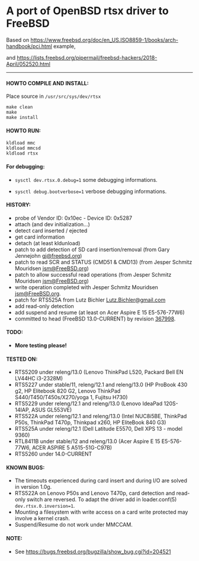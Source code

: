 
# A port of OpenBSD rtsx driver to FreeBSD

Based on https://www.freebsd.org/doc/en_US.ISO8859-1/books/arch-handbook/pci.html example,

and https://lists.freebsd.org/pipermail/freebsd-hackers/2018-April/052520.html

--------------------------------------------------------------------------

#### HOWTO COMPILE AND INSTALL:

Place source in `/usr/src/sys/dev/rtsx`

```
make clean
make
make install
```

#### HOWTO RUN:
```
kldload mmc
kldload mmcsd
kldload rtsx
```
#### For debugging:

- `sysctl dev.rtsx.0.debug=1` some debugging informations.

- `sysctl debug.bootverbose=1` verbose debugging informations.

#### HISTORY:

 - probe of Vendor ID: 0x10ec - Device ID: 0x5287
 - attach (and dev initialization...)
 - detect card inserted / ejected
 - get card information
 - detach (at least kldunload)
 - patch to add detection of SD card insertion/removal (from Gary Jennejohn <gj@freebsd.org>)
 - patch to read SCR and STATUS (CMD51 & CMD13) (from Jesper Schmitz Mouridsen <jsm@FreeBSD.org>)
 - patch to allow successful read operations (from Jesper Schmitz Mouridsen <jsm@FreeBSD.org>)
 - write operation completed with Jesper Schmitz Mouridsen <jsm@FreeBSD.org>.
 - patch for RTS525A from Lutz Bichler <Lutz.Bichler@gmail.com>
 - add read-only detection
 - add suspend and resume (at least on Acer Aspire E 15 E5-576-77W6)
 - committed to head (FreeBSD 13.0-CURRENT) by revision [367998](https://svnweb.freebsd.org/base?view=revision&revision=367998).

#### TODO:

 - **More testing please!**

#### TESTED ON:

 - RTS5209 under releng/13.0 (Lenovo ThinkPad L520, Packard Bell EN LV44HC i3-2328M)
 - RTS5227 under stable/11, releng/12.1 and releng/13.0
   (HP ProBook 430 g2, HP Elitebook 820 G2, Lenovo ThinkPad S440/T450/T450s/X270/yoga 1,
   Fujitsu H730)
 - RTS5229 under releng/12.1 and releng/13.0 (Lenovo IdeaPad 120S-14IAP, ASUS GL553VE)
 - RTS522A under releng/12.1 and releng/13.0
   (Intel NUC8i5BE, ThinkPad P50s, ThinkPad T470p, Thinkpad x260, HP EliteBook 840 G3)
 - RTS525A under releng/12.1 (Dell Latitude E5570, Dell XPS 13 - model 9360)
 - RTL8411B under stable/12 and releng/13.0
   (Acer Aspire E 15 E5-576-77W6, ACER ASPIRE 5 A515-51G-C97B)
 - RTS5260 under 14.0-CURRENT

#### KNOWN BUGS:
 - The timeouts experienced during card insert and during I/O are solved in version 1.0g.
 - RTS522A on Lenovo P50s and Lenovo T470p, card detection and read-only switch are reversed.
   To adapt the driver add in loader.conf(5) ```dev.rtsx.0.inversion=1```.
 - Mounting a filesystem with write access on a card write protected may involve a kernel crash.
 - Suspend/Resume do not work under MMCCAM.

#### NOTE:

 - See https://bugs.freebsd.org/bugzilla/show_bug.cgi?id=204521
